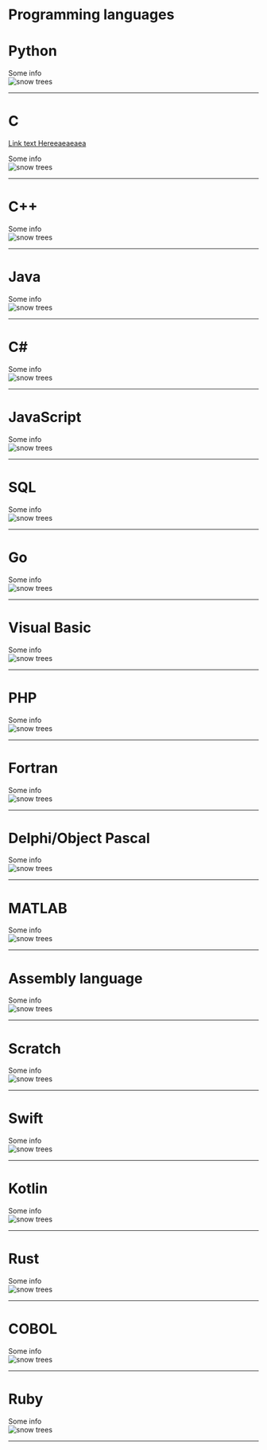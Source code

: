 
Programming languages
=====================

# Python


Some info  
![snow trees](https://www.tiobe.com/wp-content/themes/tiobe/tiobe-index/images/Python.png)

---
# C
[Link text Hereeaeaeaea](posts/first/index.html)

Some info  
![snow trees](https://www.tiobe.com/wp-content/themes/tiobe/tiobe-index/images/C.png)

---
# C++


Some info  
![snow trees](https://www.tiobe.com/wp-content/themes/tiobe/tiobe-index/images/C__.png)

---
# Java


Some info  
![snow trees](https://www.tiobe.com/wp-content/themes/tiobe/tiobe-index/images/Java.png)

---
# C#


Some info  
![snow trees](https://www.tiobe.com/wp-content/themes/tiobe/tiobe-index/images/C_.png)

---
# JavaScript


Some info  
![snow trees](https://www.tiobe.com/wp-content/themes/tiobe/tiobe-index/images/JavaScript.png)

---
# SQL


Some info  
![snow trees](https://www.tiobe.com/wp-content/themes/tiobe/tiobe-index/images/SQL.png)

---
# Go


Some info  
![snow trees](https://www.tiobe.com/wp-content/themes/tiobe/tiobe-index/images/Go.png)

---
# Visual Basic


Some info  
![snow trees](https://www.tiobe.com/wp-content/themes/tiobe/tiobe-index/images/Visual_Basic.png)

---
# PHP


Some info  
![snow trees](https://www.tiobe.com/wp-content/themes/tiobe/tiobe-index/images/PHP.png)

---
# Fortran


Some info  
![snow trees](https://www.tiobe.com/wp-content/themes/tiobe/tiobe-index/images/Fortran.png)

---
# Delphi/Object Pascal


Some info  
![snow trees](https://www.tiobe.com/wp-content/themes/tiobe/tiobe-index/images/Delphi_Object_Pascal.png)

---
# MATLAB


Some info  
![snow trees](https://www.tiobe.com/wp-content/themes/tiobe/tiobe-index/images/MATLAB.png)

---
# Assembly language


Some info  
![snow trees](https://www.tiobe.com/wp-content/themes/tiobe/tiobe-index/images/Assembly_language.png)

---
# Scratch


Some info  
![snow trees](https://www.tiobe.com/wp-content/themes/tiobe/tiobe-index/images/Scratch.png)

---
# Swift


Some info  
![snow trees](https://www.tiobe.com/wp-content/themes/tiobe/tiobe-index/images/Swift.png)

---
# Kotlin


Some info  
![snow trees](https://www.tiobe.com/wp-content/themes/tiobe/tiobe-index/images/Kotlin.png)

---
# Rust


Some info  
![snow trees](https://www.tiobe.com/wp-content/themes/tiobe/tiobe-index/images/Rust.png)

---
# COBOL


Some info  
![snow trees](https://www.tiobe.com/wp-content/themes/tiobe/tiobe-index/images/COBOL.png)

---
# Ruby


Some info  
![snow trees](https://www.tiobe.com/wp-content/themes/tiobe/tiobe-index/images/Ruby.png)

---